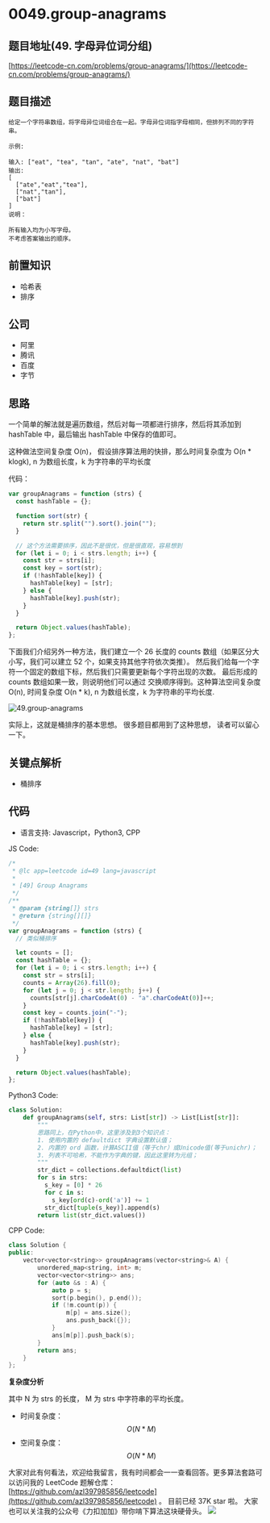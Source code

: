 # 0049.group-anagrams

## 题目地址\(49. 字母异位词分组\)

[https://leetcode-cn.com/problems/group-anagrams/](https://leetcode-cn.com/problems/group-anagrams/)

## 题目描述

```text
给定一个字符串数组，将字母异位词组合在一起。字母异位词指字母相同，但排列不同的字符串。

示例:

输入: ["eat", "tea", "tan", "ate", "nat", "bat"]
输出:
[
  ["ate","eat","tea"],
  ["nat","tan"],
  ["bat"]
]
说明：

所有输入均为小写字母。
不考虑答案输出的顺序。
```

## 前置知识

* 哈希表
* 排序

## 公司

* 阿里
* 腾讯
* 百度
* 字节

## 思路

一个简单的解法就是遍历数组，然后对每一项都进行排序，然后将其添加到 hashTable 中，最后输出 hashTable 中保存的值即可。

这种做法空间复杂度 O\(n\)， 假设排序算法用的快排，那么时间复杂度为 O\(n \* klogk\), n 为数组长度，k 为字符串的平均长度

代码：

```javascript
var groupAnagrams = function (strs) {
  const hashTable = {};

  function sort(str) {
    return str.split("").sort().join("");
  }

  // 这个方法需要排序，因此不是很优，但是很直观，容易想到
  for (let i = 0; i < strs.length; i++) {
    const str = strs[i];
    const key = sort(str);
    if (!hashTable[key]) {
      hashTable[key] = [str];
    } else {
      hashTable[key].push(str);
    }
  }

  return Object.values(hashTable);
};
```

下面我们介绍另外一种方法，我们建立一个 26 长度的 counts 数组（如果区分大小写，我们可以建立 52 个，如果支持其他字符依次类推）。 然后我们给每一个字符一个固定的数组下标，然后我们只需要更新每个字符出现的次数。 最后形成的 counts 数组如果一致，则说明他们可以通过 交换顺序得到。这种算法空间复杂度 O\(n\), 时间复杂度 O\(n \* k\), n 为数组长度，k 为字符串的平均长度.

![49.group-anagrams](https://tva1.sinaimg.cn/large/007S8ZIlly1ghlubhv58qj30n209474l.jpg)

实际上，这就是桶排序的基本思想。 很多题目都用到了这种思想， 读者可以留心一下。

## 关键点解析

* 桶排序

## 代码

* 语言支持: Javascript，Python3, CPP

JS Code:

```javascript
/*
 * @lc app=leetcode id=49 lang=javascript
 *
 * [49] Group Anagrams
 */
/**
 * @param {string[]} strs
 * @return {string[][]}
 */
var groupAnagrams = function (strs) {
  // 类似桶排序

  let counts = [];
  const hashTable = {};
  for (let i = 0; i < strs.length; i++) {
    const str = strs[i];
    counts = Array(26).fill(0);
    for (let j = 0; j < str.length; j++) {
      counts[str[j].charCodeAt(0) - "a".charCodeAt(0)]++;
    }
    const key = counts.join("-");
    if (!hashTable[key]) {
      hashTable[key] = [str];
    } else {
      hashTable[key].push(str);
    }
  }

  return Object.values(hashTable);
};
```

Python3 Code:

```python
class Solution:
    def groupAnagrams(self, strs: List[str]) -> List[List[str]]:
        """
        思路同上，在Python中，这里涉及到3个知识点：
        1. 使用内置的 defaultdict 字典设置默认值；
        2. 内置的 ord 函数，计算ASCII值（等于chr）或Unicode值(等于unichr)；
        3. 列表不可哈希，不能作为字典的键，因此这里转为元组；
        """
        str_dict = collections.defaultdict(list)
        for s in strs:
          s_key = [0] * 26
          for c in s:
            s_key[ord(c)-ord('a')] += 1
          str_dict[tuple(s_key)].append(s)
        return list(str_dict.values())
```

CPP Code:

```cpp
class Solution {
public:
    vector<vector<string>> groupAnagrams(vector<string>& A) {
        unordered_map<string, int> m;
        vector<vector<string>> ans;
        for (auto &s : A) {
            auto p = s;
            sort(p.begin(), p.end());
            if (!m.count(p)) {
                m[p] = ans.size();
                ans.push_back({});
            }
            ans[m[p]].push_back(s);
        }
        return ans;
    }
};
```

**复杂度分析**

其中 N 为 strs 的长度， M 为 strs 中字符串的平均长度。

* 时间复杂度：$$O(N * M)$$
* 空间复杂度：$$O(N * M)$$

大家对此有何看法，欢迎给我留言，我有时间都会一一查看回答。更多算法套路可以访问我的 LeetCode 题解仓库：[https://github.com/azl397985856/leetcode](https://github.com/azl397985856/leetcode) 。 目前已经 37K star 啦。 大家也可以关注我的公众号《力扣加加》带你啃下算法这块硬骨头。 ![](https://tva1.sinaimg.cn/large/007S8ZIlly1gfcuzagjalj30p00dwabs.jpg)

